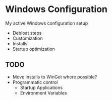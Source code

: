 # Windows Configuration

My active Windows configuration setup
- Debloat steps
- Customization
- Installs
- Startup optimization

## TODO

- Move installs to WinGet where possible?
- Programmatic control
    - Startup Applications
    - Environment Variables
